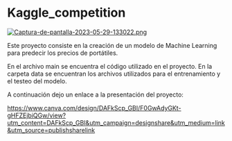 
# Kaggle_competition

[![Captura-de-pantalla-2023-05-29-133022.png](https://i.postimg.cc/Pr6s84Vq/Captura-de-pantalla-2023-05-29-133022.png)](https://postimg.cc/fJ0gGxN4)



Este proyecto consiste en la creación de un modelo de Machine Learning para predecir los precios de portátiles.

En el archivo main se encuentra el código utilizado en el proyecto.
En la carpeta data se encuentran los archivos utilizados para el entrenamiento y el testeo del modelo.

A continuación dejo un enlace a la presentación del proyecto:

https://www.canva.com/design/DAFkScp_GBI/F0GwAdyGKt-gHFZEjbiQGw/view?utm_content=DAFkScp_GBI&utm_campaign=designshare&utm_medium=link&utm_source=publishsharelink